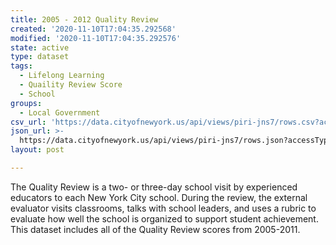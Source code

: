 ```yaml
---
title: 2005 - 2012 Quality Review
created: '2020-11-10T17:04:35.292568'
modified: '2020-11-10T17:04:35.292576'
state: active
type: dataset
tags:
  - Lifelong Learning
  - Quaility Review Score
  - School
groups:
  - Local Government
csv_url: 'https://data.cityofnewyork.us/api/views/piri-jns7/rows.csv?accessType=DOWNLOAD'
json_url: >-
  https://data.cityofnewyork.us/api/views/piri-jns7/rows.json?accessType=DOWNLOAD
layout: post

---
```

The Quality Review is a two- or three-day school visit by experienced educators to each New York City school. During the review, the external evaluator visits classrooms, talks with school leaders, and uses a rubric to evaluate how well the school is organized to support student achievement. This dataset includes all of the Quality Review scores from 2005-2011.
